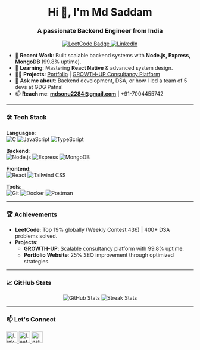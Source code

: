 <h1 align="center">Hi 👋, I'm Md Saddam</h1>
<h3 align="center">A passionate Backend Engineer from India</h3>

<p align="center">
  <a href="https://leetcode.com/u/mdsonu2284/" target="_blank">
    <img src="https://img.shields.io/badge/LeetCode-Top%2019%25-orange?style=flat&logo=leetcode" alt="LeetCode Badge">
  </a>
  <a href="https://linkedin.com/in/md-saddam" target="_blank">
    <img src="https://img.shields.io/badge/LinkedIn-Connect-blue?style=flat&logo=linkedin" alt="LinkedIn">
  </a>
</p>

- 🔭 **Recent Work**: Built scalable backend systems with **Node.js, Express, MongoDB** (99.8% uptime).  
- 🌱 **Learning**: Mastering **React Native** & advanced system design.  
- 👨‍💻 **Projects**: [Portfolio](https://thesaddam.xyz/) | [GROWTH-UP Consultancy Platform](#)  
- 💬 **Ask me about**: Backend development, DSA, or how I led a team of 5 devs at GDG Patna!  
- 📫 **Reach me**: **mdsonu2284@gmail.com** | +91-7004455742  

---

### 🛠️ Tech Stack  
**Languages**:  
![C](https://img.shields.io/badge/-C-00599C?logo=c&logoColor=white)
![JavaScript](https://img.shields.io/badge/-JavaScript-F7DF1E?logo=javascript&logoColor=black)
![TypeScript](https://img.shields.io/badge/-TypeScript-3178C6?logo=typescript&logoColor=white)  

**Backend**:  
![Node.js](https://img.shields.io/badge/-Node.js-339933?logo=node.js&logoColor=white)
![Express](https://img.shields.io/badge/-Express-000000?logo=express&logoColor=white)
![MongoDB](https://img.shields.io/badge/-MongoDB-47A248?logo=mongodb&logoColor=white)  

**Frontend**:  
![React](https://img.shields.io/badge/-React-61DAFB?logo=react&logoColor=black)
![Tailwind CSS](https://img.shields.io/badge/-Tailwind%20CSS-06B6D4?logo=tailwind-css&logoColor=white)  

**Tools**:  
![Git](https://img.shields.io/badge/-Git-F05032?logo=git&logoColor=white)
![Docker](https://img.shields.io/badge/-Docker-2496ED?logo=docker&logoColor=white)
![Postman](https://img.shields.io/badge/-Postman-FF6C37?logo=postman&logoColor=white)  

---

### 🏆 Achievements  
- **LeetCode**: Top 19% globally (Weekly Contest 436) | 400+ DSA problems solved.  
- **Projects**:  
  - **GROWTH-UP**: Scalable consultancy platform with 99.8% uptime.  
  - **Portfolio Website**: 25% SEO improvement through optimized strategies.  

---

### 📈 GitHub Stats  
<p align="center">
  <img src="https://github-readme-stats.vercel.app/api?username=mdsaddam7860&show_icons=true&theme=radical" alt="GitHub Stats">
  <img src="https://github-readme-streak-stats.herokuapp.com/?user=mdsaddam7860&theme=radical" alt="Streak Stats">
</p>

---

### 📫 Let's Connect  
<p align="left">
  <a href="https://linkedin.com/in/md-saddam" target="_blank">
    <img src="https://raw.githubusercontent.com/rahuldkjain/github-profile-readme-generator/master/src/images/icons/Social/linked-in-alt.svg" alt="LinkedIn" width="30">
  </a>
  <a href="https://leetcode.com/u/mdsonu2284/" target="_blank">
    <img src="https://assets.leetcode.com/static_assets/public/webpack_bundles/images/logo-dark.e99485d9b.svg" alt="LeetCode" width="30">
  </a>
  <a href="https://instagram.com/mohammad_saddam_786" target="_blank">
    <img src="https://upload.wikimedia.org/wikipedia/commons/a/a5/Instagram_icon.png" alt="Instagram" width="30">
  </a>
</p>
